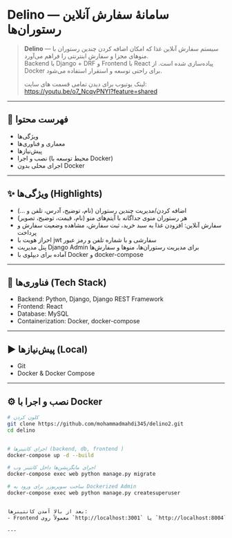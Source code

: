 
# Delino — سامانهٔ سفارش آنلاین رستوران‌ها

> **Delino** — سیستم سفارش آنلاین غذا که امکان اضافه کردن چندین رستوران با منوهای مجزا و سفارش اینترنتی را فراهم می‌آورد.  
> Backend با Django + DRF و Frontend با React پیاده‌سازی شده است. از Docker برای راحتی توسعه و استقرار استفاده می‌شود.
>
> لینک یوتیوب برای دیدن تمامی قسمت های سایت: https://youtu.be/o7_NcqvPNYI?feature=shared

---

## 📌 فهرست محتوا
- ویژگی‌ها
- معماری و فناوری‌ها
- پیش‌نیازها
- نصب و اجرا (محیط توسعه با Docker)
- اجرای محلی بدون Docker


---

## ✨ ویژگی‌ها (Highlights)
- اضافه کردن/مدیریت چندین رستوران (نام، توضیح، آدرس، تلفن و …)
- هر رستوران منوی جداگانه با آیتم‌های منو (نام، قیمت، توضیح، تصویر)
- سفارش آنلاین: افزودن غذا به سبد خرید، ثبت سفارش، مشاهده وضعیت سفارش و پرداخت
- احراز هویت با jwt سفارشی و با شماره تلفن و رمز عبور
- پنل مدیریت Django Admin برای مدیریت رستوران‌ها، منوها و سفارش‌ها
- آماده برای دیپلوی با Docker و docker-compose

---

## 🧰 فناوری‌ها (Tech Stack)
- Backend: Python, Django, Django REST Framework
- Frontend: React 
- Database: MySQL
- Containerization: Docker, docker-compose
---

## ▶️ پیش‌نیازها (Local)
- Git
- Docker & Docker Compose

---

## ⚙️ نصب و اجرا با Docker 


```bash
# کلون کردن
git clone https://github.com/mohammadmahdi345/delino2.git
cd delino


# اجرای کانتینرها (backend, db, frontend )
docker-compose up -d --build

# اجرای مایگریشن‌ها داخل کانتینر وب
docker-compose exec web python manage.py migrate

# ساخت سوپریوزر برای ورود به Dockerized Admin
docker-compose exec web python manage.py createsuperuser


بعد از بالا آمدن کانتینرها:
- Frontend معمولاً روی `http://localhost:3001` یا `http://localhost:8004` (بسته به تنظیمات) در دسترس است.

---

